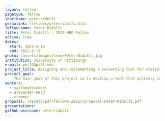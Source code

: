 ```yaml
---
layout: fellow
pagetype: fellow
shortname: peterridolfi
permalink: /fellows/peterridolfi.html
fellow-name: Peter Ridolfi
title: Peter Ridolfi - IRIS-HEP Fellow
active: True
dates:
  start: 2022-5-16
  end: 2022-8-12
photo: /assets/images/team/Peter-Ridolfi.jpg
institution: University of Pittsburgh
e-mail: pbr11@pitt.edu
project_title: Designing and implementing a converting tool for statistical models between pyhf and CMS combine
project_goal:
    The main goal of this project is to develop a tool that actively identifies and accommodates similarities and nuances between pyhf and CMS Combine models. The tool must be able to convert the given parameters form one type of model to the other type, while maintaining a high degree of accuracy between the actual functionality and predictions that are made by the models. Additionally, the tool should be able to give feedback concerning expected differences in these outputs based on the parameters that are given, and the limitations of the tool itself. Ultimately, the tool will serve as another method for better understanding the models that are created and the predictions that they make.
mentors:
  - matthewfeickert
  - alexander-held
  - cranmer
proposal: /assets/pdf/fellows-2022//proposal-Peter-Ridolfi.pdf
presentations:
github-username: peterridolfi
---
```

